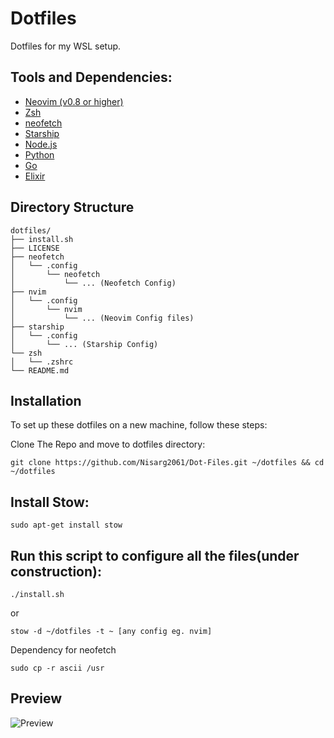# Dotfiles
Dotfiles for my WSL setup.

## Tools and Dependencies:

- [Neovim (v0.8 or higher)](https://neovim.io/)
- [Zsh](https://www.zsh.org/)
- [neofetch](https://github.com/dylanaraps/neofetch)
- [Starship](https://starship.rs/)
- [Node.js](https://nodejs.org/)
- [Python](https://www.python.org/)
- [Go](https://go.dev/)
- [Elixir](https://elixir-lang.org/)

## Directory Structure

```
dotfiles/
├── install.sh
├── LICENSE
├── neofetch
│   └── .config
│       └── neofetch
│           └── ... (Neofetch Config)
├── nvim
│   └── .config
│       └── nvim
│           └── ... (Neovim Config files)
├── starship
│   └── .config
│       └── ... (Starship Config)
└── zsh
│   └── .zshrc
└── README.md
```

## Installation
To set up these dotfiles on a new machine, follow these steps:

Clone The Repo and move to dotfiles directory:
```
git clone https://github.com/Nisarg2061/Dot-Files.git ~/dotfiles && cd ~/dotfiles
```

## Install Stow:

  ```
  sudo apt-get install stow
  ```

## Run this script to configure all the files(under construction):

  ```
  ./install.sh
  ```

or

  ```
  stow -d ~/dotfiles -t ~ [any config eg. nvim]
  ```

Dependency for neofetch 

  ```
  sudo cp -r ascii /usr
  ```

## Preview
![Preview](https://github.com/user-attachments/assets/9d7a8281-d5b7-42e5-bd56-5a63797093cc)
